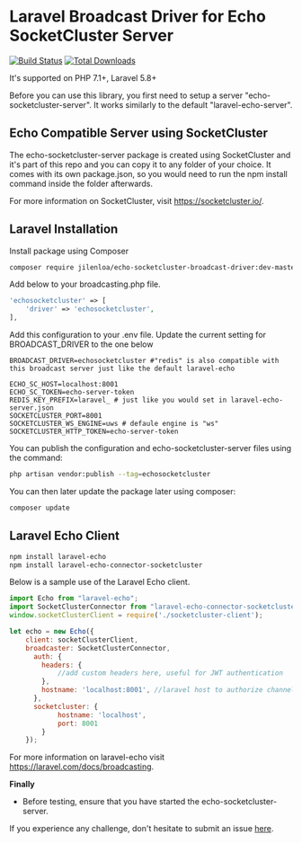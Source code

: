 Laravel Broadcast Driver for Echo SocketCluster Server
=======================

[![Build Status](https://img.shields.io/travis/jilenloa/echo-socketcluster-broadcast-driver.svg?style=flat-square)](https://travis-ci.org/jilenloa/echo-socketcluster-broadcast-driver)
[![Total Downloads](https://img.shields.io/packagist/dt/jilenloa/echo-socketcluster-broadcast-driver.svg?style=flat-square)](https://packagist.org/packages/jilenloa/echo-socketcluster-broadcast-driver)

It's supported on PHP 7.1+, Laravel 5.8+

Before you can use this library, you first need to setup a server "echo-socketcluster-server". It works similarly to the default "laravel-echo-server".

Echo Compatible Server using SocketCluster
---------
The echo-socketcluster-server package is created using SocketCluster and it's part of this repo and you can copy it to any folder of your choice. It comes with its own package.json, so you would need to run the npm install command inside the folder afterwards.

For more information on SocketCluster, visit https://socketcluster.io/.

Laravel Installation
----
Install package using Composer
```bash
composer require jilenloa/echo-socketcluster-broadcast-driver:dev-master
```

Add below to your broadcasting.php file.

```php
'echosocketcluster' => [
    'driver' => 'echosocketcluster',
],
```

Add this configuration to your .env file. Update the current setting for BROADCAST_DRIVER to the one below

```dotenv
BROADCAST_DRIVER=echosocketcluster #"redis" is also compatible with this broadcast server just like the default laravel-echo

ECHO_SC_HOST=localhost:8001
ECHO_SC_TOKEN=echo-server-token
REDIS_KEY_PREFIX=laravel_ # just like you would set in laravel-echo-server.json
SOCKETCLUSTER_PORT=8001
SOCKETCLUSTER_WS_ENGINE=uws # defaule engine is "ws"
SOCKETCLUSTER_HTTP_TOKEN=echo-server-token
```

You can publish the configuration and echo-socketcluster-server files using the command:

```bash
php artisan vendor:publish --tag=echosocketcluster
```


You can then later update the package later using composer:

 ```bash
composer update
 ```

Laravel Echo Client
-----------


```bash
npm install laravel-echo
npm install laravel-echo-connector-socketcluster
```

Below is a sample use of the Laravel Echo client.

```javascript
import Echo from "laravel-echo";
import SocketClusterConnector from "laravel-echo-connector-socketcluster";
window.socketClusterClient = require('./socketcluster-client');

let echo = new Echo({
    client: socketClusterClient,
    broadcaster: SocketClusterConnector,
      auth: {
        headers: {
            //add custom headers here, useful for JWT authentication
        },
        hostname: 'localhost:8001', //laravel host to authorize channels. this is sometimes optional
      },
      socketcluster: {
            hostname: 'localhost',
            port: 8001
        }
    });
```

For more information on laravel-echo visit https://laravel.com/docs/broadcasting.

**Finally**

- Before testing, ensure that you have started the echo-socketcluster-server.


If you experience any challenge, don't hesitate to submit an issue [here](https://github.com/jilenloa/echo-socketcluster-broadcast-driver/issues). 

